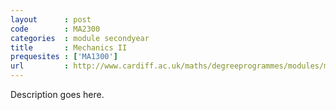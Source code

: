 ```yaml
---
layout      : post
code        : MA2300
categories  : module secondyear
title       : Mechanics II
prequesites : ['MA1300']
url         : http://www.cardiff.ac.uk/maths/degreeprogrammes/modules/ma2300.html
---
```


Description goes here.

